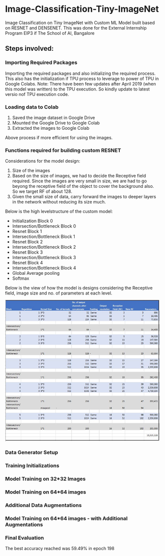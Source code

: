 # Image-Classification-Tiny-ImageNet
Image Classification on Tiny ImageNet with Custom ML Model built based on RESNET and DENSENET. This was done for the External Internship Program EIP3 if The School of AI, Bangalore

## Steps involved:

### Importing Required Packages
Importing the required packages and also initializing the required process. This also has the initialization if TPU process to leverage to power of TPU in Google Colabs. 
Note: There have been few updates after April 2019 (when this model was written) to the TPU execution. So kindly update to latest versio nof TPU execution code. 

### Loading data to Colab
1) Saved the image dataset in Google Drive
2) Mounted the Google Drive to Google Colab
3) Extracted the images to Google Colab

Above process if more efficient for using the images. 

### Functions required for building custom RESNET

Considerations for the model design:
1) Size of the images
2) Based on the size of images, we had to decide the Receptive field required. Since the images are very small in size, we are had to go beyong the receptive field of the object to cover the background also. So we target RF of about 128.
3) Given the small size of data, carry forward the images to deeper layers in the network without reducing its size much.

Below is the high levelstructure of the custom model:

- Initialization Block 0
- Intersection/Bottleneck Block 0
- Resnet Block 1
- Intersection/Bottleneck Block 1
- Resnet Block 2
- Intersection/Bottleneck Block 2
- Resnet Block 3
- Intersection/Bottleneck Block 3
- Resnet Block 4
- Intersection/Bottleneck Block 4
- Global Average pooling
- Softmax

Below is the view of how the model is designs considering the Receptive field, image size and no. of parameters at each level.

![Model_Design_Plan](/Model%20Design%20Plan.JPG)

### Data Generator Setup

### Training Initializations

### Model Training on 32*32 Images

### Model Training on 64*64 images

### Additional Data Augmentations

### Model Training on 64*64 images - with Additional Augmentations

### Final Evaluation

The best accuracy reached was 59.49% in epoch 198
